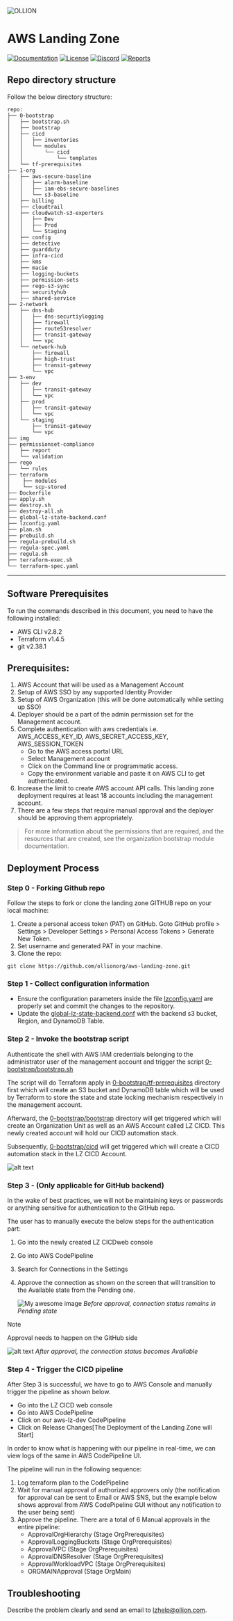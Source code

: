 
![OLLION](img/OLLION_BANNER.png)

# AWS Landing Zone
[![Documentation](https://img.shields.io/badge/Wiki-User_Guide-red?logo=read-the-docs)](https://github.com/ollionorg/aws-landing-zone/wiki/User-Guide)
[![License](https://img.shields.io/badge/License-Apache_2.0-blue.svg)](https://opensource.org/licenses/Apache-2.0)
[![Discord](https://discordapp.com/api/guilds/1212635303412506694/widget.png?style=shield)](https://discord.gg/aY8EBx4t)
[![Reports](https://img.shields.io/badge/Compliance_report-100%25-green.svg)](https://github.com/ollionorg/aws-landing-zone/wiki/User-Guide#how-compliant-your-landing-zone-to-well-known-best-practices)



## Repo directory structure
Follow the below directory structure:

```
repo:
├── 0-bootstrap
│   ├── bootstrap.sh
│   ├── bootstrap
│   ├── cicd
│   │   ├── inventories
│   │   └── modules
│   │       └── cicd
│   │           └── templates
│   └── tf-prerequisites
├── 1-org
|   ├── aws-secure-baseline
│   │   ├── alarm-baseline
│   │   ├── iam-ebs-secure-baselines
│   │   └── s3-baseline
│   ├── billing
│   ├── cloudtrail
│   ├── cloudwatch-s3-exporters
│   │   ├── Dev
│   │   ├── Prod
│   │   └── Staging
│   ├── config
│   ├── detective
│   ├── guardduty
│   ├── infra-cicd
│   ├── kms
│   ├── macie
│   ├── logging-buckets
│   ├── permission-sets
│   ├── rego-s3-sync
│   ├── securityhub
│   ├── shared-service
├── 2-network
│   ├── dns-hub
│   │   ├── dns-securtiylogging
│   │   ├── firewall
│   │   ├── route53resolver
│   │   ├── transit-gateway
│   │   └── vpc
│   └── network-hub
│       ├── firewall
│       ├── high-trust
│       ├── transit-gateway
│       └── vpc
├── 3-env
│   ├── dev
│   │   ├── transit-gateway
│   │   └── vpc
│   ├── prod
│   │   ├── transit-gateway
│   │   └── vpc
│   └── staging
│       ├── transit-gateway
│       └── vpc
├── img
├── permissionset-compliance
│   ├── report
│   └── validation
├── rego
│   └── rules
├── terraform
│    ├── modules
│    └── scp-stored    
├── Dockerfile
├── apply.sh
├── destroy.sh
├── destroy-all.sh
├── global-lz-state-backend.conf
├── lzconfig.yaml
├── plan.sh
├── prebuild.sh
├── regula-prebuild.sh
├── regula-spec.yaml
├── regula.sh
├── terraform-exec.sh
└── terraform-spec.yaml
```
---

## Software Prerequisites
To run the commands described in this document, you need to have the following installed:
- AWS CLI v2.8.2
- Terraform v1.4.5
- git v2.38.1

## Prerequisites:
1. AWS Account that will be used as a Management Account
2. Setup of AWS SSO by any supported Identity Provider
3. Setup of AWS Organization (this will be done automatically while setting up SSO)
4. Deployer should be a part of the admin permission set for the Management account.
5. Complete authentication with aws credentials i.e. AWS_ACCESS_KEY_ID, AWS_SECRET_ACCESS_KEY, AWS_SESSION_TOKEN
	- Go to the AWS access portal URL
	- Select Management account
	- Click on the Command line or programmatic access.
	- Copy the environment variable and paste it on AWS CLI to get authenticated.
6. Increase the limit to create AWS account API calls. This landing zone deployment requires at least 18 accounts including the management account.
7. There are a few steps that require manual approval and the deployer should be approving them appropriately.

> For more information about the permissions that are required, and the resources that are created, see the organization bootstrap module documentation.


## Deployment Process

### Step 0 - Forking Github repo

Follow the steps to fork or clone the landing zone GITHUB repo on your local machine:
1. Create a personal access token (PAT) on GitHub. Goto GitHub profile > Settings > Developer Settings > Personal Access Tokens > Generate New Token.
2. Set username and generated PAT in your machine.
3. Clone the repo:
```
git clone https://github.com/ollionorg/aws-landing-zone.git
```

### Step 1 - Collect configuration information
- Ensure the configuration parameters inside the file [lzconfig.yaml](https://github.com/ollionorg/aws-landing-zone/blob/main/lzconfig.yaml) are properly set and commit the changes to the repository.
- Update the [global-lz-state-backend.conf](https://github.com/ollionorg/aws-landing-zone/blob/main/global-lz-state-backend.conf) with the backend s3 bucket, Region, and DynamoDB Table.


### Step 2 - Invoke the bootstrap script
Authenticate the shell with AWS IAM credentials belonging to the administrator user of the management account and trigger the script [0-bootstrap/bootstrap.sh](https://github.com/ollionorg/aws-landing-zone/blob/main/0-bootstrap/bootstrap.sh)

The script will do Terraform apply in [0-bootstrap/tf-prerequisites](https://github.com/ollionorg/aws-landing-zone/tree/main/0-bootstrap/tf-prerequisites) directory first which will create an S3 bucket and DynamoDB table which will be used by Terraform to store the state and state locking mechanism respectively in the management account.

Afterward, the [0-bootstrap/bootstrap](https://github.com/ollionorg/aws-landing-zone/tree/main/0-bootstrap/bootstrap) directory will get triggered which will create an Organization Unit as well as an AWS Account called LZ CICD. This newly created account will hold our CICD automation stack.

Subsequently, [0-bootstrap/cicd](https://github.com/ollionorg/aws-landing-zone/tree/main/0-bootstrap/cicd) will get triggered which will create a CICD automation stack in the LZ CICD Account.

  ![alt text](img/LZCICD_TF_OUTPUT.png)


### Step 3 - (Only applicable for GitHub backend)
In the wake of best practices, we will not be maintaining keys or passwords or anything sensitive for authentication to the GitHub repo.

The user has to manually execute the below steps for the authentication part:
1. Go into the newly created LZ CICDweb console
2. Go into AWS CodePipeline
3. Search for Connections in the Settings
4. Approve the connection as shown on the screen that will transition to the Available state from the Pending one.

   ![My awesome image](img/CODEPIPELINE_PENDING_STATE.png)
   *Before approval, connection status remains in Pending state*

 > [!NOTE]
   > Approval needs to happen on the GitHub side
   

   ![alt text](img/CODEPIPELINE_AVAILABLE_STATE.png)
   *After approval, the connection status becomes Available*


### Step 4 - Trigger the CICD pipeline
After Step 3 is successful, we have to go to AWS Console and manually trigger the pipeline as shown below.
- Go into the LZ CICD web console
- Go into AWS CodePipeline
- Click on our aws-lz-dev CodePipeline
- Click on Release Changes[The Deployment of the Landing Zone will Start]

In order to know what is happening with our pipeline in real-time, we can view logs of the same in AWS CodePipeline UI.

The pipeline will run in the following sequence:

1. Log terraform plan to the CodePipeline
2. Wait for manual approval of authorized approvers only (the notification for approval can be sent to Email or AWS SNS, but the example below shows approval from AWS CodePipeline GUI without any notification to the user being sent)
3. Approve the pipeline. There are a total of 6 Manual approvals in the entire pipeline:
	 - ApprovalOrgHierarchy (Stage OrgPrerequisites)
	 - ApprovalLoggingBuckets (Stage OrgPrerequisites)
	 - ApprovalVPC (Stage OrgPrerequisites)
	 - ApprovalDNSResolver (Stage OrgPrerequisites)
	 - ApprovalWorkloadVPC (Stage OrgPrerequisites)
	 - ORGMAINApproval (Stage OrgMain)


## Troubleshooting
Describe the problem clearly and send an email to lzhelp@ollion.com.


